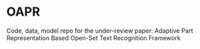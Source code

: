 # OAPR
Code, data, model repo for the under-review paper: Adaptive Part Representation Based Open-Set Text Recognition Framework
